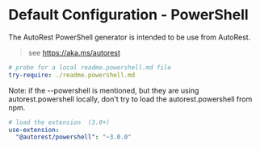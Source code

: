 # Default Configuration - PowerShell

The AutoRest PowerShell generator is intended to be use from AutoRest.

> see https://aka.ms/autorest

```yaml $(powershell)
# probe for a local readme.powershell.md file
try-require: ./readme.powershell.md
```

Note: if the --powershell is mentioned, but they are using autorest.powershell locally, don't try to load the autorest.powershell from npm.

```yaml $(powershell) && !isLoaded('@autorest/powershell')
# load the extension  (3.0+)
use-extension:
  "@autorest/powershell": "~3.0.0"
```
